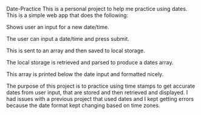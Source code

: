 Date-Practice
This is a personal project to help me practice using dates. This is a simple web app that does the following:

Shows user an input for a new date/time.

The user can input a date/time and press submit.

This is sent to an array and then saved to local storage.

The local storage is retrieved and parsed to produce a dates array.

This array is printed below the date input and formatted nicely.

The purpose of this project is to practice using time stamps to get accurate dates from user input, that are stored and then retrieved and displayed. I had issues with a previous project that used dates and I kept getting errors because the date format kept changing based on time zones.

